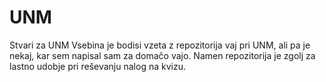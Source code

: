 # UNM
Stvari za UNM
Vsebina je bodisi vzeta z repozitorija vaj pri UNM, ali pa je nekaj, kar sem napisal sam za domačo vajo.
Namen repozitorija je zgolj za lastno udobje pri reševanju nalog na kvizu.
